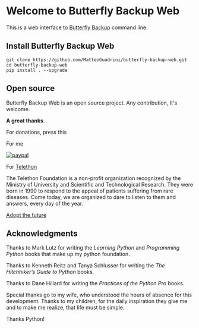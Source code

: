 <!-- Generated by psp (https://github.com/MatteoGuadrini/psp), version 0.2.0 -->

# Welcome to Butterfly Backup Web

This is a web interface to [Butterfly Backup](https://github.com/MatteoGuadrini/Butterfly-Backup) command line.

## Install Butterfly Backup Web

```console
git clone https://github.com/MatteoGuadrini/butterfly-backup-web.git
cd butterfly-backup-web
pip install . --upgrade
```

## Open source

Butterfly Backup Web is an open source project. Any contribution, It's welcome.

**A great thanks**.

For donations, press this

For me

[![paypal](https://www.paypalobjects.com/en_US/i/btn/btn_donateCC_LG.gif)](https://www.paypal.me/guos)

For [Telethon](http://www.telethon.it/)

The Telethon Foundation is a non-profit organization recognized by the Ministry of University and Scientific and Technological Research.
They were born in 1990 to respond to the appeal of patients suffering from rare diseases.
Come today, we are organized to dare to listen to them and answers, every day of the year.

[Adopt the future](https://www.ioadottoilfuturo.it/)

## Acknowledgments

Thanks to Mark Lutz for writing the _Learning Python_ and _Programming Python_ books that make up my python foundation.

Thanks to Kenneth Reitz and Tanya Schlusser for writing the _The Hitchhiker’s Guide to Python_ books.

Thanks to Dane Hillard for writing the _Practices of the Python Pro_ books.

Special thanks go to my wife, who understood the hours of absence for this development. 
Thanks to my children, for the daily inspiration they give me and to make me realize, that life must be simple.

Thanks Python!